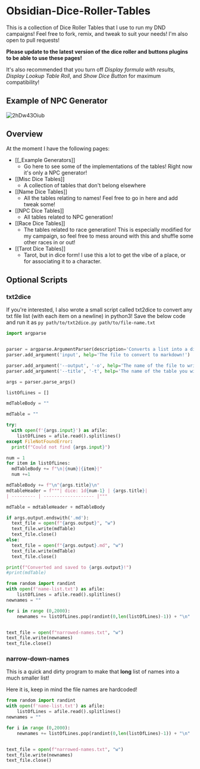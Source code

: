 # Obsidian-Dice-Roller-Tables
This is a collection of Dice Roller Tables that I use to run my DND campaigns! Feel free to fork, remix, and tweak to suit your needs! I'm also open to pull requests!

**Please update to the latest version of the dice roller and buttons plugins to be able to use these pages!**

It's also recommended that you turn off *Display formula with results*, *Display Lookup Table Roll*, and *Show Dice Button* for maximum compatibility!

## Example of NPC Generator
![2hDw43Oiub](https://user-images.githubusercontent.com/1291820/142545127-0690300d-1f55-4563-a523-0a2e715d483f.gif)

## Overview
At the moment I have the following pages:
- [[_Example Generators]]
	- Go here to see some of the implementations of the tables! Right now it's only a NPC generator!
- [[Misc Dice Tables]]
	- A collection of tables that don't belong elsewhere
- [[Name Dice Tables]]
	- All the tables relating to names! Feel free to go in here and add tweak some!
- [[NPC Dice Tables]]
	- All tables related to NPC generation! 
- [[Race Dice Tables]]
	- The tables related to race generation! This is especially modified for my campaign, so feel free to mess around with this and shuffle some other races in or out!
- [[Tarot Dice Tables]]
	- Tarot, but in dice form! I use this a lot to get the vibe of a place, or for associating it to a character. 


## Optional Scripts

### txt2dice
If you're interested, I also wrote a small script called txt2dice to convert any txt file list (with each item on a newline) in python3! Save the below code and run it as `py path/to/txt2dice.py path/to/file-name.txt`

```python
import argparse


parser = argparse.ArgumentParser(description='Converts a list into a diceroller-formatted md table', prog='txt2dice')
parser.add_argument('input', help='The file to convert to markdown!')

parser.add_argument('--output', '-o', help='The name of the file to write to! Warning: This WILL overwrite any file that exists already.Default is txt2dice-output.md', default='txt2dice-output.md', required=False)
parser.add_argument('--title', '-t', help='The name of the table you will generate! It will also add it as a block id.', default='Table', required=False)

args = parser.parse_args()

listOfLines = []

mdTableBody = ""

mdTable = ""  

try:
  with open(f'{args.input}') as afile:
    listOfLines = afile.read().splitlines() 
except FileNotFoundError:
  print(f"Could not find {args.input}")

num = 1
for item in listOfLines:
  mdTableBody += f"\n|{num}|{item}|"
  num +=1

mdTableBody += f"\n^{args.title}\n"
mdtableHeader = f"""| dice: 1d{num-1} | {args.title}|
| --------- | ------------------- |"""

mdTable = mdtableHeader + mdTableBody

if args.output.endswith('.md'):
  text_file = open(f"{args.output}", "w")
  text_file.write(mdTable)
  text_file.close()
else:
  text_file = open(f"{args.output}.md", "w")
  text_file.write(mdTable)
  text_file.close()

print(f"Converted and saved to {args.output}!")
#print(mdTable)
```

```python
from random import randint
with open(f'name-list.txt') as afile:
    listOfLines = afile.read().splitlines() 
newnames = ""

for i in range (0,2000):
    newnames += listOfLines.pop(randint(0,len(listOfLines)-1)) + "\n"


text_file = open(f"narrowed-names.txt", "w")
text_file.write(newnames)
text_file.close()
```

### narrow-down-names
This is a quick and dirty program to make that **long** list of names into a much smaller list!

Here it is, keep in mind the file names are hardcoded!

```python
from random import randint
with open(f'name-list.txt') as afile:
    listOfLines = afile.read().splitlines() 
newnames = ""

for i in range (0,2000):
    newnames += listOfLines.pop(randint(0,len(listOfLines)-1)) + "\n"


text_file = open(f"narrowed-names.txt", "w")
text_file.write(newnames)
text_file.close()
```
